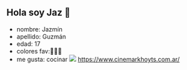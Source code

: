 ## Hola soy Jaz 🌷
* nombre: Jazmín 
* apellido: Guzmán
* edad: 17
* colores fav:🩷💜🩵
* me gusta: cocinar
  ![](https://www.pleated-jeans.com/wp-content/uploads/2014/06/cute-overload-1.jpg)
    https://www.cinemarkhoyts.com.ar/ 
